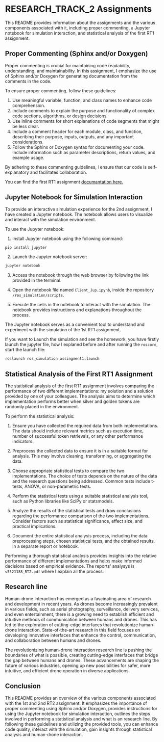 # RESEARCH_TRACK_2 Assignments

This README provides information about the assignments and the various components associated with it, including proper commenting, a Jupyter notebook for simulation interaction, and statistical analysis of the first RT1 assignment.

## Proper Commenting (Sphinx and/or Doxygen)

Proper commenting is crucial for maintaining code readability, understanding, and maintainability. In this assignment, I emphasize the use of Sphinx and/or Doxygen for generating documentation from the comments in the code.

To ensure proper commenting, follow these guidelines:

1. Use meaningful variable, function, and class names to enhance code comprehension.
2. Include comments to explain the purpose and functionality of complex code sections, algorithms, or design decisions.
3. Use inline comments for short explanations of code segments that might be less clear.
4. Include a comment header for each module, class, and function, describing their purpose, inputs, outputs, and any important considerations.
5. Follow the Sphinx or Doxygen syntax for documenting your code. Include information such as parameter descriptions, return values, and example usage.

By adhering to these commenting guidelines, I ensure that our code is self-explanatory and facilitates collaboration.

You can find the first RT1 assignment [documantation here.](https://giangalv.github.io/RESEARCH_TRACK_2/functions.html) 


## Jupyter Notebook for Simulation Interaction

To provide an interactive simulation experience for the 2nd assignment, I have created a Jupyter notebook. The notebook allows users to visualize and interact with the simulation environment.

To use the Jupyter notebook:

1. Install Jupyter notebook using the following command:

```bash
pip install jupyter
```

2. Launch the Jupyter notebook server:

```bash
jupyter notebook
```

3. Access the notebook through the web browser by following the link provided in the terminal.

4. Open the notebook file named `Client_Jup.ipynb`, inside the repository `/ros_simulation/scripts`.

5. Execute the cells in the notebook to interact with the simulation. The notebook provides instructions and explanations throughout the process.

The Jupyter notebook serves as a convenient tool to understand and experiment with the simulation of the 1st RT1 assignment.

If you want to Launch the simulation and see the homework, you have firstly launch the jupyter file, how I explaned before and after running the `roscore`, start the launch file:

```bash
roslaunch ros_simulation assingment1.launch
```

## Statistical Analysis of the First RT1 Assignment

The statistical analysis of the first RT1 assignment involves comparing the performance of two different implementations: my solution and a solution provided by one of your colleagues. The analysis aims to determine which implementation performs better when silver and golden tokens are randomly placed in the environment.

To perform the statistical analysis:

1. Ensure you have collected the required data from both implementations. The data should include relevant metrics such as execution time, number of successful token retrievals, or any other performance indicators.

2. Preprocess the collected data to ensure it is in a suitable format for analysis. This may involve cleaning, transforming, or aggregating the data.

3. Choose appropriate statistical tests to compare the two implementations. The choice of tests depends on the nature of the data and the research questions being addressed. Common tests include t-tests, ANOVA, or non-parametric tests.

4. Perform the statistical tests using a suitable statistical analysis tool, such as Python libraries like SciPy or statsmodels.

5. Analyze the results of the statistical tests and draw conclusions regarding the performance comparison of the two implementations. Consider factors such as statistical significance, effect size, and practical implications.

6. Document the entire statistical analysis process, including the data preprocessing steps, chosen statistical tests, and the obtained results, in a separate report or notebook.

Performing a thorough statistical analysis provides insights into the relative performance of different implementations and helps make informed decisions based on empirical evidence.
The reports' analysys is `s5521188_RT2.pdf` where I explain all the process.

## Research line
Human-drone interaction has emerged as a fascinating area of research and development in recent years. As drones become increasingly prevalent in various fields, such as aerial photography, surveillance, delivery services, and even entertainment, there is a growing need to establish efficient and intuitive methods of communication between humans and drones. This has led to the exploration of cutting-edge interfaces that revolutionize human-drone interaction. State-of-the-art research in this field focuses on developing innovative interfaces that enhance the control, communication, and collaboration between humans and drones. 

The revolutionizing human-drone interaction research line is pushing the boundaries of what is possible, creating cutting-edge interfaces that bridge the gap between humans and drones. These advancements are shaping the future of various industries, opening up new possibilities for safer, more intuitive, and efficient drone operation in diverse applications.

## Conclusion

This README provides an overview of the various components associated with the 1st and 2nd RT2 assignment. It emphasizes the importance of proper commenting using Sphinx and/or Doxygen, provides instructions for using the Jupyter notebook for simulation interaction, outlines the steps involved in performing a statistical analysis and what is an research line. By following these guidelines and utilizing the provided tools, you can enhance code quality, interact with the simulation, gain insights through statistical analysis and human-drone interaction.
